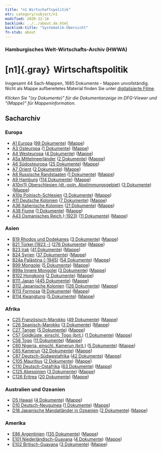 ```yaml
---
title: "n1 Wirtschaftspolitik"
etr: category/subject/n1
modified: 2020-12-18
backlink: ../../about.de.html
backlink-title: "Systematik-Übersicht"
fn-stub: about
---
```


### Hamburgisches Welt-Wirtschafts-Archiv (HWWA)
# [n1]{.gray}&#8201; Wirtschaftspolitik&#160; 




Insgesamt 44 Sach-Mappen, 1685 Dokumente - Mappen unvollständig.
Nicht als Mappe aufbereitetes Material finden Sie unter [digitalisierte Filme](/film/h1_sh).

_Klicken Sie "(xy Dokumente)" für die Dokumentanzeige im DFG-Viewer und "(Mappe)" für Mappeninformation._

## Sacharchiv




### Europa

- [A1 Europa](../../../geo/about.de.html#A1) (<a href="https://dfg-viewer.de/show/?tx_dlf[id]=https://pm20.zbw.eu/mets/sh/1408xx/140892/1449xx/144931/public.mets.de.xml" target="_blank">99 Dokumente</a>) ([Mappe](http://purl.org/pressemappe20/folder/sh/140892,144931))
- [A3 Osteuropa](../../../geo/about.de.html#A3) (<a href="https://dfg-viewer.de/show/?tx_dlf[id]=https://pm20.zbw.eu/mets/sh/1408xx/140896/1449xx/144931/public.mets.de.xml" target="_blank">1 Dokumente</a>) ([Mappe](http://purl.org/pressemappe20/folder/sh/140896,144931))
- [A4 Westeuropa](../../../geo/about.de.html#A4) (<a href="https://dfg-viewer.de/show/?tx_dlf[id]=https://pm20.zbw.eu/mets/sh/1408xx/140897/1449xx/144931/public.mets.de.xml" target="_blank">4 Dokumente</a>) ([Mappe](http://purl.org/pressemappe20/folder/sh/140897,144931))
- [A5a Mittelmeerländer](../../../geo/about.de.html#A5a) (<a href="https://dfg-viewer.de/show/?tx_dlf[id]=https://pm20.zbw.eu/mets/sh/1408xx/140899/1449xx/144931/public.mets.de.xml" target="_blank">2 Dokumente</a>) ([Mappe](http://purl.org/pressemappe20/folder/sh/140899,144931))
- [A6 Südosteuropa](../../../geo/about.de.html#A6) (<a href="https://dfg-viewer.de/show/?tx_dlf[id]=https://pm20.zbw.eu/mets/sh/1409xx/140900/1449xx/144931/public.mets.de.xml" target="_blank">25 Dokumente</a>) ([Mappe](http://purl.org/pressemappe20/folder/sh/140900,144931))
- [A7 Orient](../../../geo/about.de.html#A7) (<a href="https://dfg-viewer.de/show/?tx_dlf[id]=https://pm20.zbw.eu/mets/sh/1409xx/140902/1449xx/144931/public.mets.de.xml" target="_blank">2 Dokumente</a>) ([Mappe](http://purl.org/pressemappe20/folder/sh/140902,144931))
- [A8 Russische Randstaaten](../../../geo/about.de.html#A8) (<a href="https://dfg-viewer.de/show/?tx_dlf[id]=https://pm20.zbw.eu/mets/sh/1409xx/140904/1449xx/144931/public.mets.de.xml" target="_blank">1 Dokumente</a>) ([Mappe](http://purl.org/pressemappe20/folder/sh/140904,144931))
- [A9 Hamburg](../../../geo/about.de.html#A9) (<a href="https://dfg-viewer.de/show/?tx_dlf[id]=https://pm20.zbw.eu/mets/sh/1409xx/140905/1449xx/144931/public.mets.de.xml" target="_blank">114 Dokumente</a>) ([Mappe](http://purl.org/pressemappe20/folder/sh/140905,144931))
- [A10n(1) Oberschlesien (dt.-poln. Abstimmungsgebiet)](../../../geo/about.de.html#A10n(1)) (<a href="https://dfg-viewer.de/show/?tx_dlf[id]=https://pm20.zbw.eu/mets/sh/1409xx/140948/1449xx/144931/public.mets.de.xml" target="_blank">3 Dokumente</a>) ([Mappe](http://purl.org/pressemappe20/folder/sh/140948,144931))
- [A10p Polnisch-Schlesien](../../../geo/about.de.html#A10p) (<a href="https://dfg-viewer.de/show/?tx_dlf[id]=https://pm20.zbw.eu/mets/sh/1409xx/140951/1449xx/144931/public.mets.de.xml" target="_blank">3 Dokumente</a>) ([Mappe](http://purl.org/pressemappe20/folder/sh/140951,144931))
- [A11 Deutsche Kolonien](../../../geo/about.de.html#A11) (<a href="https://dfg-viewer.de/show/?tx_dlf[id]=https://pm20.zbw.eu/mets/sh/1409xx/140960/1449xx/144931/public.mets.de.xml" target="_blank">7 Dokumente</a>) ([Mappe](http://purl.org/pressemappe20/folder/sh/140960,144931))
- [A36 Italienische Kolonien](../../../geo/about.de.html#A36) (<a href="https://dfg-viewer.de/show/?tx_dlf[id]=https://pm20.zbw.eu/mets/sh/1410xx/141012/1449xx/144931/public.mets.de.xml" target="_blank">21 Dokumente</a>) ([Mappe](http://purl.org/pressemappe20/folder/sh/141012,144931))
- [A38 Fiume](../../../geo/about.de.html#A38) (<a href="https://dfg-viewer.de/show/?tx_dlf[id]=https://pm20.zbw.eu/mets/sh/1410xx/141014/1449xx/144931/public.mets.de.xml" target="_blank">1 Dokumente</a>) ([Mappe](http://purl.org/pressemappe20/folder/sh/141014,144931))
- [A43 Osmanisches Reich (-1923)](../../../geo/about.de.html#A43) (<a href="https://dfg-viewer.de/show/?tx_dlf[id]=https://pm20.zbw.eu/mets/sh/1410xx/141034/1449xx/144931/public.mets.de.xml" target="_blank">11 Dokumente</a>) ([Mappe](http://purl.org/pressemappe20/folder/sh/141034,144931))

### Asien

- [B19 Rhodos und Dodekanes](../../../geo/about.de.html#B19) (<a href="https://dfg-viewer.de/show/?tx_dlf[id]=https://pm20.zbw.eu/mets/sh/1411xx/141106/1449xx/144931/public.mets.de.xml" target="_blank">3 Dokumente</a>) ([Mappe](http://purl.org/pressemappe20/folder/sh/141106,144931))
- [B21 Türkei (1923 -)](../../../geo/about.de.html#B21) (<a href="https://dfg-viewer.de/show/?tx_dlf[id]=https://pm20.zbw.eu/mets/sh/1411xx/141111/1449xx/144931/public.mets.de.xml" target="_blank">276 Dokumente</a>) ([Mappe](http://purl.org/pressemappe20/folder/sh/141111,144931))
- [B23 Irak](../../../geo/about.de.html#B23) (<a href="https://dfg-viewer.de/show/?tx_dlf[id]=https://pm20.zbw.eu/mets/sh/1411xx/141113/1449xx/144931/public.mets.de.xml" target="_blank">41 Dokumente</a>) ([Mappe](http://purl.org/pressemappe20/folder/sh/141113,144931))
- [B24 Syrien](../../../geo/about.de.html#B24) (<a href="https://dfg-viewer.de/show/?tx_dlf[id]=https://pm20.zbw.eu/mets/sh/1411xx/141114/1449xx/144931/public.mets.de.xml" target="_blank">37 Dokumente</a>) ([Mappe](http://purl.org/pressemappe20/folder/sh/141114,144931))
- [B24a Palästina (-1945)](../../../geo/about.de.html#B24a) (<a href="https://dfg-viewer.de/show/?tx_dlf[id]=https://pm20.zbw.eu/mets/sh/1411xx/141115/1449xx/144931/public.mets.de.xml" target="_blank">54 Dokumente</a>) ([Mappe](http://purl.org/pressemappe20/folder/sh/141115,144931))
- [B99 Mongolei](../../../geo/about.de.html#B99) (<a href="https://dfg-viewer.de/show/?tx_dlf[id]=https://pm20.zbw.eu/mets/sh/1412xx/141261/1449xx/144931/public.mets.de.xml" target="_blank">5 Dokumente</a>) ([Mappe](http://purl.org/pressemappe20/folder/sh/141261,144931))
- [B99a Innere Mongolei](../../../geo/about.de.html#B99a) (<a href="https://dfg-viewer.de/show/?tx_dlf[id]=https://pm20.zbw.eu/mets/sh/1412xx/141264/1449xx/144931/public.mets.de.xml" target="_blank">3 Dokumente</a>) ([Mappe](http://purl.org/pressemappe20/folder/sh/141264,144931))
- [B102 Hongkong](../../../geo/about.de.html#B102) (<a href="https://dfg-viewer.de/show/?tx_dlf[id]=https://pm20.zbw.eu/mets/sh/1412xx/141268/1449xx/144931/public.mets.de.xml" target="_blank">2 Dokumente</a>) ([Mappe](http://purl.org/pressemappe20/folder/sh/141268,144931))
- [B111 Japan](../../../geo/about.de.html#B111) (<a href="https://dfg-viewer.de/show/?tx_dlf[id]=https://pm20.zbw.eu/mets/sh/1412xx/141272/1449xx/144931/public.mets.de.xml" target="_blank">445 Dokumente</a>) ([Mappe](http://purl.org/pressemappe20/folder/sh/141272,144931))
- [B112 Japanische Kolonien](../../../geo/about.de.html#B112) (<a href="https://dfg-viewer.de/show/?tx_dlf[id]=https://pm20.zbw.eu/mets/sh/1412xx/141273/1449xx/144931/public.mets.de.xml" target="_blank">126 Dokumente</a>) ([Mappe](http://purl.org/pressemappe20/folder/sh/141273,144931))
- [B113 Formosa](../../../geo/about.de.html#B113) (<a href="https://dfg-viewer.de/show/?tx_dlf[id]=https://pm20.zbw.eu/mets/sh/1412xx/141274/1449xx/144931/public.mets.de.xml" target="_blank">9 Dokumente</a>) ([Mappe](http://purl.org/pressemappe20/folder/sh/141274,144931))
- [B114 Kwangtung](../../../geo/about.de.html#B114) (<a href="https://dfg-viewer.de/show/?tx_dlf[id]=https://pm20.zbw.eu/mets/sh/1412xx/141275/1449xx/144931/public.mets.de.xml" target="_blank">5 Dokumente</a>) ([Mappe](http://purl.org/pressemappe20/folder/sh/141275,144931))

### Afrika

- [C25 Französisch-Marokko](../../../geo/about.de.html#C25) (<a href="https://dfg-viewer.de/show/?tx_dlf[id]=https://pm20.zbw.eu/mets/sh/1413xx/141358/1449xx/144931/public.mets.de.xml" target="_blank">49 Dokumente</a>) ([Mappe](http://purl.org/pressemappe20/folder/sh/141358,144931))
- [C26 Spanisch-Marokko](../../../geo/about.de.html#C26) (<a href="https://dfg-viewer.de/show/?tx_dlf[id]=https://pm20.zbw.eu/mets/sh/1413xx/141359/1449xx/144931/public.mets.de.xml" target="_blank">3 Dokumente</a>) ([Mappe](http://purl.org/pressemappe20/folder/sh/141359,144931))
- [C27 Tanger](../../../geo/about.de.html#C27) (<a href="https://dfg-viewer.de/show/?tx_dlf[id]=https://pm20.zbw.eu/mets/sh/1413xx/141360/1449xx/144931/public.mets.de.xml" target="_blank">5 Dokumente</a>) ([Mappe](http://purl.org/pressemappe20/folder/sh/141360,144931))
- [C57 Goldküste, einschl. Togo (brit.)](../../../geo/about.de.html#C57) (<a href="https://dfg-viewer.de/show/?tx_dlf[id]=https://pm20.zbw.eu/mets/sh/1414xx/141406/1449xx/144931/public.mets.de.xml" target="_blank">1 Dokumente</a>) ([Mappe](http://purl.org/pressemappe20/folder/sh/141406,144931))
- [C58 Togo](../../../geo/about.de.html#C58) (<a href="https://dfg-viewer.de/show/?tx_dlf[id]=https://pm20.zbw.eu/mets/sh/1414xx/141408/1449xx/144931/public.mets.de.xml" target="_blank">11 Dokumente</a>) ([Mappe](http://purl.org/pressemappe20/folder/sh/141408,144931))
- [C60 Nigeria, einschl. Kamerun (brit.)](../../../geo/about.de.html#C60) (<a href="https://dfg-viewer.de/show/?tx_dlf[id]=https://pm20.zbw.eu/mets/sh/1414xx/141409/1449xx/144931/public.mets.de.xml" target="_blank">5 Dokumente</a>) ([Mappe](http://purl.org/pressemappe20/folder/sh/141409,144931))
- [C65 Kamerun](../../../geo/about.de.html#C65) (<a href="https://dfg-viewer.de/show/?tx_dlf[id]=https://pm20.zbw.eu/mets/sh/1414xx/141410/1449xx/144931/public.mets.de.xml" target="_blank">32 Dokumente</a>) ([Mappe](http://purl.org/pressemappe20/folder/sh/141410,144931))
- [C87 Deutsch-Südwestafrika](../../../geo/about.de.html#C87) (<a href="https://dfg-viewer.de/show/?tx_dlf[id]=https://pm20.zbw.eu/mets/sh/1414xx/141450/1449xx/144931/public.mets.de.xml" target="_blank">42 Dokumente</a>) ([Mappe](http://purl.org/pressemappe20/folder/sh/141450,144931))
- [C105 Mauritius](../../../geo/about.de.html#C105) (<a href="https://dfg-viewer.de/show/?tx_dlf[id]=https://pm20.zbw.eu/mets/sh/1414xx/141469/1449xx/144931/public.mets.de.xml" target="_blank">2 Dokumente</a>) ([Mappe](http://purl.org/pressemappe20/folder/sh/141469,144931))
- [C110 Deutsch-Ostafrika](../../../geo/about.de.html#C110) (<a href="https://dfg-viewer.de/show/?tx_dlf[id]=https://pm20.zbw.eu/mets/sh/1414xx/141471/1449xx/144931/public.mets.de.xml" target="_blank">63 Dokumente</a>) ([Mappe](http://purl.org/pressemappe20/folder/sh/141471,144931))
- [C125 Abessinien](../../../geo/about.de.html#C125) (<a href="https://dfg-viewer.de/show/?tx_dlf[id]=https://pm20.zbw.eu/mets/sh/1414xx/141482/1449xx/144931/public.mets.de.xml" target="_blank">3 Dokumente</a>) ([Mappe](http://purl.org/pressemappe20/folder/sh/141482,144931))
- [C126 Eritrea](../../../geo/about.de.html#C126) (<a href="https://dfg-viewer.de/show/?tx_dlf[id]=https://pm20.zbw.eu/mets/sh/1414xx/141483/1449xx/144931/public.mets.de.xml" target="_blank">20 Dokumente</a>) ([Mappe](http://purl.org/pressemappe20/folder/sh/141483,144931))

### Australien und Ozeanien

- [D5 Hawaii](../../../geo/about.de.html#D5) (<a href="https://dfg-viewer.de/show/?tx_dlf[id]=https://pm20.zbw.eu/mets/sh/1415xx/141595/1449xx/144931/public.mets.de.xml" target="_blank">4 Dokumente</a>) ([Mappe](http://purl.org/pressemappe20/folder/sh/141595,144931))
- [D10 Deutsch-Neuguinea](../../../geo/about.de.html#D10) (<a href="https://dfg-viewer.de/show/?tx_dlf[id]=https://pm20.zbw.eu/mets/sh/1416xx/141601/1449xx/144931/public.mets.de.xml" target="_blank">1 Dokumente</a>) ([Mappe](http://purl.org/pressemappe20/folder/sh/141601,144931))
- [D18 Japanische Mandatländer in Ozeanien](../../../geo/about.de.html#D18) (<a href="https://dfg-viewer.de/show/?tx_dlf[id]=https://pm20.zbw.eu/mets/sh/1416xx/141618/1449xx/144931/public.mets.de.xml" target="_blank">2 Dokumente</a>) ([Mappe](http://purl.org/pressemappe20/folder/sh/141618,144931))

### Amerika

- [E86 Argentinien](../../../geo/about.de.html#E86) (<a href="https://dfg-viewer.de/show/?tx_dlf[id]=https://pm20.zbw.eu/mets/sh/1416xx/141692/1449xx/144931/public.mets.de.xml" target="_blank">135 Dokumente</a>) ([Mappe](http://purl.org/pressemappe20/folder/sh/141692,144931))
- [E101 Niederländisch-Guayana](../../../geo/about.de.html#E101) (<a href="https://dfg-viewer.de/show/?tx_dlf[id]=https://pm20.zbw.eu/mets/sh/1416xx/141699/1449xx/144931/public.mets.de.xml" target="_blank">4 Dokumente</a>) ([Mappe](http://purl.org/pressemappe20/folder/sh/141699,144931))
- [E102 Britisch-Guayana](../../../geo/about.de.html#E102) (<a href="https://dfg-viewer.de/show/?tx_dlf[id]=https://pm20.zbw.eu/mets/sh/1417xx/141700/1449xx/144931/public.mets.de.xml" target="_blank">3 Dokumente</a>) ([Mappe](http://purl.org/pressemappe20/folder/sh/141700,144931))


